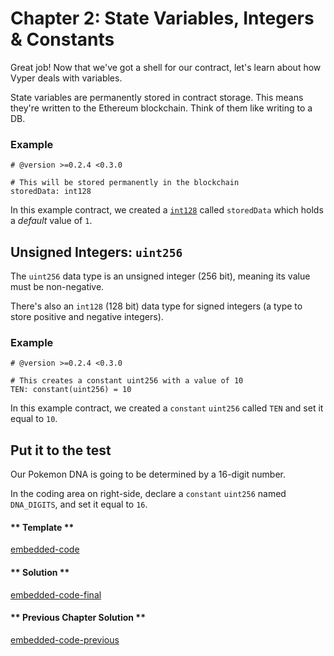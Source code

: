 # Chapter 2: State Variables, Integers & Constants

Great job! Now that we've got a shell for our contract, let's learn about how Vyper deals with variables.

State variables are permanently stored in contract storage. This means they're written to the Ethereum blockchain. Think of them like writing to a DB.

### Example

```vyper
# @version >=0.2.4 <0.3.0

# This will be stored permanently in the blockchain
storedData: int128
```

In this example contract, we created a [`int128`](https://vyper.readthedocs.io/en/stable/types.html#signed-integer-128-bit) called `storedData` which holds a _default_ value of `1`.

## Unsigned Integers: `uint256`

The `uint256` data type is an unsigned integer (256 bit), meaning its value must be non-negative.

There's also an `int128` (128 bit) data type for signed integers (a type to store positive and negative integers).

### Example

```vyper
# @version >=0.2.4 <0.3.0

# This creates a constant uint256 with a value of 10
TEN: constant(uint256) = 10
```

In this example contract, we created a `constant` `uint256` called `TEN` and set it equal to `10`.

## Put it to the test

Our Pokemon DNA is going to be determined by a 16-digit number.

In the coding area on right-side, declare a `constant` `uint256` named `DNA_DIGITS`, and set it equal to `16`.

<!-- tabs:start -->

#### ** Template **

[embedded-code](../assets/1/1.2-template-code.vy ':include :type=code embed-template')

#### ** Solution **

[embedded-code-final](../assets/1/1.2-finished-code.vy ':include :type=code embed-final')

#### ** Previous Chapter Solution **

[embedded-code-previous](../assets/1/1.1-finished-code.vy ':include :type=code embed-previous')

<!-- tabs:end -->
